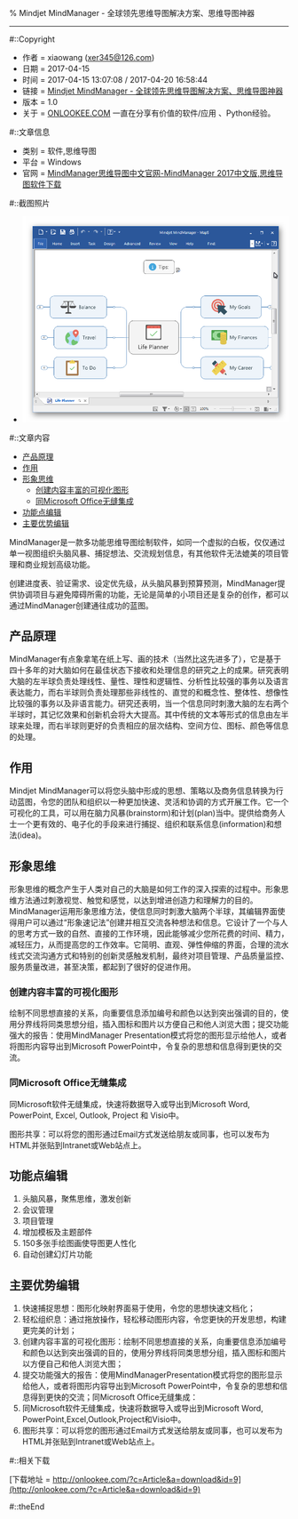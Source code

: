 % Mindjet MindManager - 全球领先思维导图解决方案、思维导图神器



---

#::Copyright

+ 作者 = xiaowang (xer345@126.com)
+ 日期 = 2017-04-15
+ 时间 = 2017-04-15 13:07:08 / 2017-04-20 16:58:44
+ 链接 = [Mindjet MindManager - 全球领先思维导图解决方案、思维导图神器](http://onlookee.com/?c=Article&a=view&id=9)
+ 版本 = 1.0
+ 关于 = [ONLOOKEE.COM](http://onlookee.com/) 一直在分享有价值的软件/应用 、Python经验。

#::文章信息

+ 类别 = 软件,思维导图
+ 平台 = Windows
+ 官网 = [MindManager思维导图中文官网-MindManager 2017中文版,思维导图软件下载](http://www.mindmanager.cc/ "")

#::截图照片

+ ![主界面](images/MindjetMindManager.png)

#::文章内容

-   [产品原理](#产品原理)
-   [作用](#作用)
-   [形象思维](#形象思维)
    -   [创建内容丰富的可视化图形](#创建内容丰富的可视化图形)
    -   [同Microsoft Office无缝集成](#同microsoft-office无缝集成)
-   [功能点编辑](#功能点编辑)
-   [主要优势编辑](#主要优势编辑)

MindManager是一款多功能思维导图绘制软件，如同一个虚拟的白板，仅仅通过单一视图组织头脑风暴、捕捉想法、交流规划信息，有其他软件无法媲美的项目管理和商业规划高级功能。

创建进度表、验证需求、设定优先级，从头脑风暴到预算预测，MindManager提供协调项目与避免障碍所需的功能，无论是简单的小项目还是复杂的创作，都可以通过MindManager创建通往成功的蓝图。

产品原理
--------

MindManager有点象拿笔在纸上写、画的技术（当然比这先进多了），它是基于四十多年的对大脑如何在最佳状态下接收和处理信息的研究之上的成果。研究表明大脑的左半球负责处理线性、量性、理性和逻辑性、分析性比较强的事务以及语言表达能力，而右半球则负责处理那些非线性的、直觉的和概念性、整体性、想像性比较强的事务以及非语言能力。研究还表明，当一个信息同时刺激大脑的左右两个半球时，其记忆效果和创新机会将大大提高。其中传统的文本等形式的信息由左半球来处理，而右半球则更好的负责相应的层次结构、空间方位、图标、颜色等信息的处理。

作用
----

Mindjet
MindManager可以将您头脑中形成的思想、策略以及商务信息转换为行动蓝图，令您的团队和组织以一种更加快速、灵活和协调的方式开展工作。它一个可视化的工具，可以用在脑力风暴(brainstorm)和计划(plan)当中。提供给商务人士一个更有效的、电子化的手段来进行捕捉、组织和联系信息(information)和想法(idea)。

形象思维
--------

形象思维的概念产生于人类对自己的大脑是如何工作的深入探索的过程中。形象思维方法通过刺激视觉、触觉和感觉，以达到增进创造力和理解力的目的。MindManager运用形象思维方法，使信息同时刺激大脑两个半球，其编辑界面使得用户可以通过“形象速记法”创建并相互交流各种想法和信息。它设计了一个与人的思考方式一致的自然、直接的工作环境，因此能够减少您所花费的时间、精力，减轻压力，从而提高您的工作效率。它简明、直观、弹性伸缩的界面，合理的流水线式交流沟通方式和特别的创新灵感触发机制，最终对项目管理、产品质量监控、服务质量改进，甚至决策，都起到了很好的促进作用。

### 创建内容丰富的可视化图形

绘制不同思想直接的关系，向重要信息添加编号和颜色以达到突出强调的目的，使用分界线将同类思想分组，插入图标和图片以方便自己和他人浏览大图；提交功能强大的报告：使用MindManager
Presentation模式将您的图形显示给他人，或者将图形内容导出到Microsoft
PowerPoint中，令复杂的思想和信息得到更快的交流。

### 同Microsoft Office无缝集成

同Microsoft软件无缝集成，快速将数据导入或导出到Microsoft Word,
PowerPoint, Excel, Outlook, Project 和 Visio中。

图形共享：可以将您的图形通过Email方式发送给朋友或同事，也可以发布为HTML并张贴到Intranet或Web站点上。

功能点编辑
----------

1.  头脑风暴，聚焦思维，激发创新
2.  会议管理
3.  项目管理
4.  增加模板及主题部件
5.  150多张手绘图画使导图更人性化
6.  自动创建幻灯片功能

主要优势编辑
------------

1.  快速捕捉思想：图形化映射界面易于使用，令您的思想快速文档化；
2.  轻松组织息：通过拖放操作，轻松移动图形内容，令您更快的开发思想，构建更完美的计划；
3.  创建内容丰富的可视化图形：绘制不同思想直接的关系，向重要信息添加编号和颜色以达到突出强调的目的，使用分界线将同类思想分组，插入图标和图片以方便自己和他人浏览大图；
4.  提交功能强大的报告：使用MindManagerPresentation模式将您的图形显示给他人，或者将图形内容导出到Microsoft
    PowerPoint中，令复杂的思想和信息得到更快的交流；同Microsoft
    Office无缝集成：
5.  同Microsoft软件无缝集成，快速将数据导入或导出到Microsoft Word,
    PowerPoint,Excel,Outlook,Project和Visio中。
6.  图形共享：可以将您的图形通过Email方式发送给朋友或同事，也可以发布为HTML并张贴到Intranet或Web站点上。



#::相关下载

[下载地址 = http://onlookee.com/?c=Article&a=download&id=9](http://onlookee.com/?c=Article&a=download&id=9)

#::theEnd